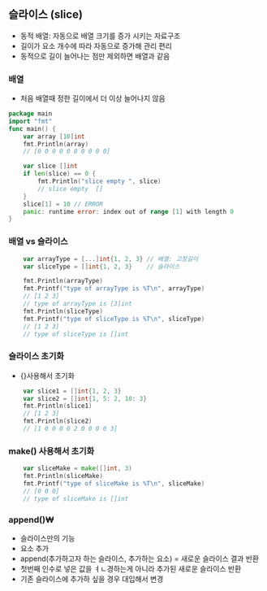 
## 슬라이스 (slice)
- 동적 배열: 자동으로 배열 크기를 증가 시키는 자료구조
- 길이가 요소 개수에 따라 자동으로 증가해 관리 편리
- 동적으로 길이 늘어나는 점만 제외하면 배열과 같음

### 배열
- 처음 배열때 정한 길이에서 더 이상 늘어나지 않음
```go
package main
import "fmt"
func main() {
	var array [10]int
	fmt.Println(array)
	// [0 0 0 0 0 0 0 0 0 0]

	var slice []int
	if len(slice) == 0 {
		fmt.Println("slice empty ", slice)
		// slice empty  []
	}
	slice[1] = 10 // ERROR
	panic: runtime error: index out of range [1] with length 0
}
```
### 배열 vs 슬라이스
```go 
	var arrayType = [...]int{1, 2, 3} // 배열: 고정길이
	var sliceType = []int{1, 2, 3}    // 슬라이스

	fmt.Println(arrayType)
	fmt.Printf("type of arrayType is %T\n", arrayType)
	// [1 2 3]
	// type of arrayType is [3]int
	fmt.Println(sliceType)
	fmt.Printf("type of sliceType is %T\n", sliceType)
	// [1 2 3]
	// type of sliceType is []int
```

### 슬라이스 초기화
- {}사용해서 초기화
```go
	var slice1 = []int{1, 2, 3}
	var slice2 = []int{1, 5: 2, 10: 3}
	fmt.Println(slice1)
	// [1 2 3]
	fmt.Println(slice2)
	// [1 0 0 0 0 2 0 0 0 0 3]
```

### make() 사용해서 초기화
``` go
	var sliceMake = make([]int, 3)
	fmt.Println(sliceMake)
	fmt.Printf("type of sliceMake is %T\n", sliceMake)
	// [0 0 0]
	// type of sliceMake is []int
```

### append()₩
- 슬라이스만의 기능
- 요소 추가
- append(추가하고자 하는 슬라이스, 추가하는 요소) = 새로운 슬라이스 결과 반환
- 첫번째 인수로 넣은 값을 ㅕㄴ경하는게 아니라 추가된 새로운 슬라이스 반환
- 기존 슬라이스에 추가하 싶을 경우 대입해서 변경